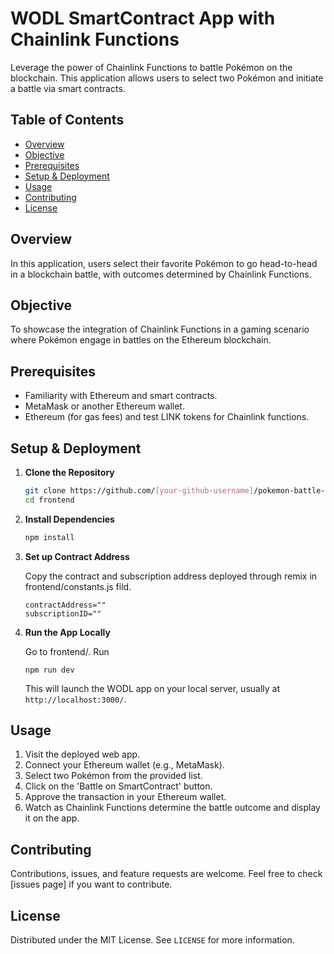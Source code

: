 # WODL SmartContract App with Chainlink Functions

Leverage the power of Chainlink Functions to battle Pokémon on the blockchain. This application allows users to select two Pokémon and initiate a battle via smart contracts.

## Table of Contents

- [Overview](#overview)
- [Objective](#objective)
- [Prerequisites](#prerequisites)
- [Setup & Deployment](#setup--deployment)
- [Usage](#usage)
- [Contributing](#contributing)
- [License](#license)

## Overview

In this application, users select their favorite Pokémon to go head-to-head in a blockchain battle, with outcomes determined by Chainlink Functions.

## Objective

To showcase the integration of Chainlink Functions in a gaming scenario where Pokémon engage in battles on the Ethereum blockchain.

## Prerequisites

- Familiarity with Ethereum and smart contracts.
- MetaMask or another Ethereum wallet.
- Ethereum (for gas fees) and test LINK tokens for Chainlink functions.

## Setup & Deployment

1. **Clone the Repository**

    ```bash
    git clone https://github.com/[your-github-username]/pokemon-battle-smartcontract.git
    cd frontend
    ```

2. **Install Dependencies**

    ```bash
    npm install
    ```

3. **Set up Contract Address**

    Copy the contract and subscription address deployed through remix in frontend/constants.js fild.

    ```plaintext
    contractAddress=""
    subscriptionID=""
    ```

4. **Run the App Locally**

    Go to frontend/. Run
    ```
    npm run dev
    ```

    This will launch the WODL app on your local server, usually at `http://localhost:3000/`.

## Usage

1. Visit the deployed web app.
2. Connect your Ethereum wallet (e.g., MetaMask).
3. Select two Pokémon from the provided list.
4. Click on the 'Battle on SmartContract' button.
5. Approve the transaction in your Ethereum wallet.
6. Watch as Chainlink Functions determine the battle outcome and display it on the app.

## Contributing

Contributions, issues, and feature requests are welcome. Feel free to check [issues page] if you want to contribute.

## License

Distributed under the MIT License. See `LICENSE` for more information.
